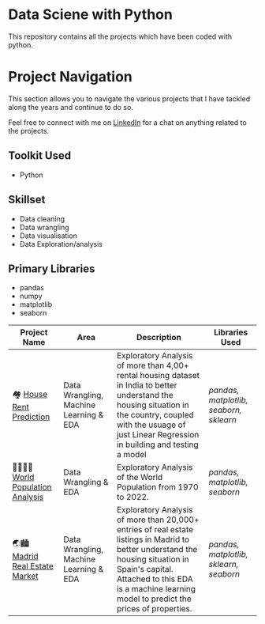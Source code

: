 # Data Sciene with Python
This repository contains all the projects which have been coded with python.

# Project Navigation
This section allows you to navigate the various projects that I have tackled along the years and continue to do so.

Feel free to connect with me on [LinkedIn](https://www.linkedin.com/in/oforikingsley/) for a chat on anything related to the projects.

## Toolkit Used
* Python

## Skillset
* Data cleaning
* Data wrangling
* Data visualisation
* Data Exploration/analysis 

## Primary Libraries
* pandas
* numpy
* matplotlib
* seaborn


| Project Name | Area | Description | Libraries Used |
|---|---|---|---|
| 🏘️ [House Rent Prediction](https://github.com/kingsleyofori/datascience_python/tree/master/House%20Rent%20Prediction) |   Data Wrangling, Machine Learning & EDA | Exploratory Analysis of more than 4,00+ rental housing dataset in India to better understand the housing situation in the country, coupled with the usuage of just Linear Regression in building and testing a model | _pandas, matplotlib, seaborn, sklearn_ | 
| 👨‍👩‍👦‍👦 [World Population Analysis](https://github.com/kingsleyofori/datascience_python/tree/master/World%20Population%20Analysis) |   Data Wrangling & EDA | Exploratory Analysis of the World Population from 1970 to 2022. | _pandas, matplotlib, seaborn_ | 
| 🌏🏙️ [Madrid Real Estate Market](https://github.com/kingsleyofori/datascience_python/tree/master/Madrid%20Real%20Estate%20Market) |   Data Wrangling, Machine Learning & EDA | Exploratory Analysis of more than 20,000+ entries of real estate listings in Madrid to better understand the housing situation in Spain's capital. Attached to this EDA is a machine learning model to predict the prices of properties. | _pandas, matplotlib, sklearn, seaborn_ |

